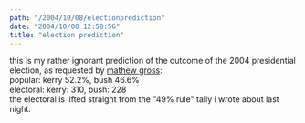```yaml
---
path: "/2004/10/08/electionprediction" 
date: "2004/10/08 12:58:56" 
title: "election prediction" 
---
```

this is my rather ignorant prediction of the outcome of the 2004 presidential election, as requested by <a href="http://mathewgross.com/blog/archives/000754.html">mathew gross</a>:<br>popular: kerry 52.2%, bush 46.6%<br>electoral: kerry: 310, bush: 228<br>the electoral is lifted straight from the "49% rule" tally i wrote about last night.